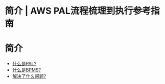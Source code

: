 # 简介 | AWS PAL流程梳理到执行参考指南

# 简介

  * [什么是PAL?](<what_pal.html>)
  * [什么是BPMS?](<what_bpms.html>)
  * [解决了什么问题?](<why.html>)